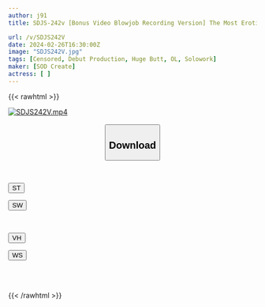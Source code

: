 ```yaml
---
author: j91
title: SDJS-242v [Bonus Video Blowjob Recording Version] The Most Erotic Sex With A Voluptuous Beautiful Butt Of A Female Employee In History! Sora Honda’s AV Appearance! [Nuku With Overwhelming 4k Video! ]

url: /v/SDJS242V
date: 2024-02-26T16:30:00Z
image: "SDJS242V.jpg"
tags: [Censored, Debut Production, Huge Butt, OL, Solowork]
maker: [SOD Create]
actress: [ ]
---
```



{{< rawhtml >}}

<div class="video" data-videoid="XdbRMZzloeSAW4">
    <a href="javascript:;">
        <img src="/v/SDJS242V/SDJS242V.jpg" width="WIDTH" height="HEIGHT" alt="SDJS242V.mp4" loading="lazy">
    </a>
</div>

<script type="text/javascript" src="https://j91.asia/asset/on-demand-st.js"></script>

<br>
  <link rel="stylesheet" href="https://j91.asia/asset/bs5.css">
  
  <center>
  <button class="btn btn-primary" type="button" data-bs-toggle="collapse" data-bs-target=".multi-collapse" aria-expanded="false" aria-controls="multiCollapseExample1 multiCollapseExample2"><h2>Download</h2></button></center>
</p>
<div class="row">
  <div class="col">
    <div class="collapse multi-collapse" id="multiCollapseExample1">
      <div class="card card-body">
	      	      <br>
<div class="buttons">  
<p><a href="https://streamtape.to/v/XdbRMZzloeSAW4" target="_blank"><button class="btn-hover color-3"><i class="fa fa-download"></i> ST</button></a></p>
<p><a href="https://cdnwish.com/ebicnhjxafcb" target="_blank"><button class="btn-hover color-2"><i class="fa fa-download"></i> SW</button></a></p></div>
    </div>
  </div>
</div>
  <div class="col">
    <div class="collapse multi-collapse" id="multiCollapseExample2">
      <div class="card card-body">
	      <br>
<div class="buttons">
<p><a href="https://vidhidepro.com/f/8u8dripisq09"><button class="btn-hover color-9"><i class="fa fa-download"></i> VH</button></a></p>
<p><a href="https://wolfstream.tv/qd6d8urr671v"><button class="btn-hover color-8"><i class="fa fa-download"></i> WS</button></a></p></div>
<br><br>
      </div>
    </div>
  </div>
</div>

{{< /rawhtml >}}